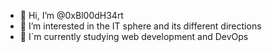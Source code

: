 - 👋 Hi, I’m @0xBl00dH34rt
- 👀 I’m interested in the IT sphere and its different directions
- 🌱 I`m currently studying web development and DevOps
